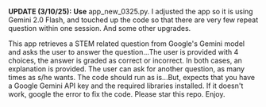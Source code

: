**UPDATE (3/10/25):**  **Use** app_new_0325.py.  I adjusted the app so it is using Gemini 2.0 Flash, and touched up the code so that there are very few repeat question within one session.  And some other upgrades. 

This app retrieves a STEM related question from Google's Gemini model and asks the user to answer the question...The user is provided with 4 choices, the answer is graded as correct or incorrect.  In both cases, an explanation is provided.
The user can ask for another question, as many times as s/he wants.
The code should run as is...But, expects that you have a Google Gemini API key and the required libraries installed.
If it doesn't work, google the error to fix the code.
Please star this repo.
Enjoy.
